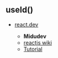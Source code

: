 ## useId() 

* [react.dev](https://react.dev/reference/react/useId)


  * **Midudev**
  * [reactjs wiki](https://www.reactjs.wiki/que-hace-el-hook-use-effect)
  * [Tutorial](https://www.youtube.com/watch?v=vD534e3pj0I)
